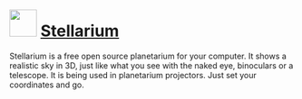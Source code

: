 # <img src="https://cdn.jsdelivr.net/gh/Thilas/chocolatey-packages@8ef5d8c85c2a0dbef6eefad0a8a31de8d953c339/stellarium/icon.png" width="48" height="48"/> [Stellarium](https://chocolatey.org/packages/stellarium)

Stellarium is a free open source planetarium for your computer. It shows a realistic sky in 3D, just like what you see with the naked eye, binoculars or a telescope. It is being used in planetarium projectors. Just set your coordinates and go.
